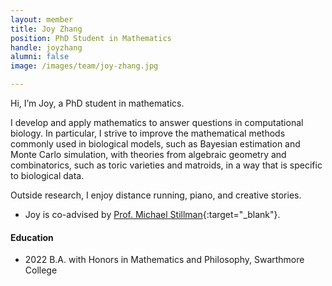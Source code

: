 ```yaml
---
layout: member
title: Joy Zhang
position: PhD Student in Mathematics
handle: joyzhang
alumni: false
image: /images/team/joy-zhang.jpg

---
```


Hi, I’m Joy, a PhD student in mathematics.

I develop and apply mathematics to answer questions in computational biology. In particular, I strive to improve the mathematical methods commonly used in biological models, such as Bayesian estimation and Monte Carlo simulation, with theories from algebraic geometry and combinatorics, such as toric varieties and matroids, in a way that is specific to biological data.

Outside research, I enjoy distance running, piano, and creative stories.

* Joy is co-advised by [Prof. Michael Stillman](https://math.cornell.edu/michael-e-stillman){:target="_blank"}. 

#### Education 
* 2022 B.A. with Honors in Mathematics and Philosophy, Swarthmore College


